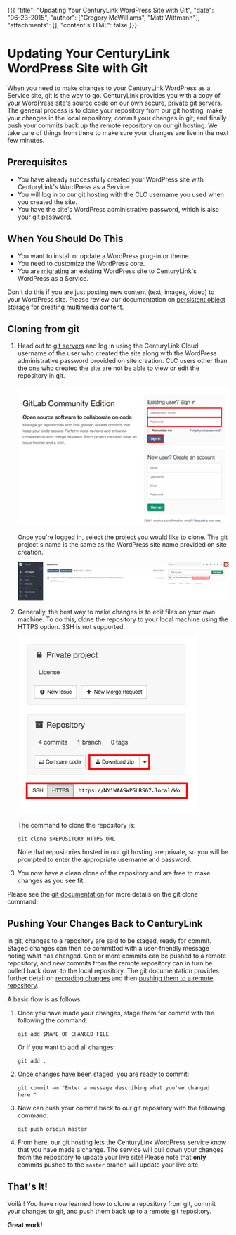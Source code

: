 {{{
  "title": "Updating Your CenturyLink WordPress Site with Git",
  "date": "06-23-2015",
  "author": ["Gregory McWilliams", "Matt Wittmann"],
  "attachments": [],
  "contentIsHTML": false
}}}

Updating Your CenturyLink WordPress Site with Git
=================================================

When you need to make changes to your CenturyLink WordPress as a Service site, git is the way to go. CenturyLink
provides you with a copy of your WordPress site's source code on our own secure, private
[git servers](https://git.wordpress.ctl.io/). The general process is to clone your repository from our git
hosting, make your changes in the local repository, commit your changes in git, and finally push your commits
back up the remote repository on our git hosting. We take care of things from there to make sure your changes
are live in the next few minutes.

Prerequisites
-------------

- You have already successfully created your WordPress site with CenturyLink's WordPress as a Service.
- You will log in to our git hosting with the CLC username you used when you created the site.
- You have the site's WordPress administrative password, which is also your git password.

When You Should Do This
-----------------------

- You want to install or update a WordPress plug-in or theme.
- You need to customize the WordPress core.
- You are [migrating](wordpress-site-migration-to-centurylink-cloud.md) an existing WordPress site to CenturyLink's
  WordPress as a Service.

Don't do this if you are just posting new content (text, images, video) to your WordPress site. Please review
our documentation on [persistent object storage](wordpress-persistent-storage-configuration.md) for creating
multimedia content.

Cloning from git
-------------------

1. Head out to [git servers](https://git.wordpress.ctl.io/) and log in using the CenturyLink Cloud username of the
   user who created the site along with the WordPress administrative password provided on site creation. CLC users other
   than the one who created the site are not be able to view or edit the repository in git.

   ![](../images/wp_clone_push_gitlab/GitLabLoginPage.png "GitLabLoginPage.png")

   Once you're logged in, select the project you would like to clone. The git project's name is the same as the
   WordPress site name provided on site creation.

   ![](../images/wp_clone_push_gitlab/GitLabAccountDetails.png "GitLabAccountDetails.png")
2. Generally, the best way to make changes is to edit files on your own machine. To do this, clone the repository to
   your local machine using the HTTPS option. SSH is not supported.

   ![](../images/wp_clone_push_gitlab/CloneLinks.png "CloneLinks.png")

   The command to clone the repository is:

       git clone $REPOSITORY_HTTPS_URL

   Note that repositories hosted in our git hosting are private, so you will be prompted to enter the appropriate
   username and password.
3. You now have a clean clone of the repository and are free to make changes as you see fit.

Please see the [git documentation](http://git-scm.com/docs/git-clone) for more details on the git clone command.

Pushing Your Changes Back to CenturyLink
----------------------------------------

In git, changes to a repository are said to be staged, ready for commit. Staged changes can then be committed with
a user-friendly message noting what has changed. One or more commits can be pushed to a remote repository, and new
commits from the remote repository can in turn be pulled back down to the local repository. The git documentation
provides further detail on [recording changes](https://git-scm.com/book/en/v2/Git-Basics-Recording-Changes-to-the-Repository)
and then [pushing them to a remote repository](https://git-scm.com/book/en/v2/Git-Basics-Working-with-Remotes#Pushing-to-Your-Remotes).

A basic flow is as follows:

1. Once you have made your changes, stage them for commit with the following the command:

       git add $NAME_OF_CHANGED_FILE

   Or if you want to add all changes:

       git add .
2. Once changes have been staged, you are ready to commit:

       git commit –m "Enter a message describing what you've changed here."
3. Now can push your commit back to our git repository with the following command:

       git push origin master
4. From here, our git hosting lets the CenturyLink WordPress service know that you have made a change. The
   service will pull down your changes from the repository to update your live site! Please note that **only**
   commits pushed to the `master` branch will update your live site.

That's It!
----------

Voilà ! You have now learned how to clone a repository from git, commit your changes to git, and push them back up to
a remote git repository.

**Great work!**